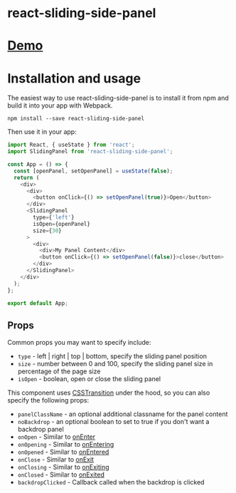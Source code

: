 # react-sliding-side-panel

# [Demo](https://benedictegiraud.github.io/react-sliding-side-panel/)

# Installation and usage

The easiest way to use react-sliding-side-panel is to install it from npm and build it into your app with Webpack.

```
npm install --save react-sliding-side-panel
```

Then use it in your app:

```js
import React, { useState } from 'react';
import SlidingPanel from 'react-sliding-side-panel';

const App = () => {
  const [openPanel, setOpenPanel] = useState(false);
  return (
    <div>
      <div>
        <button onClick={() => setOpenPanel(true)}>Open</button>
      </div>
      <SlidingPanel
        type={'left'}
        isOpen={openPanel}
        size={30}
      >
        <div>
          <div>My Panel Content</div>
          <button onClick={() => setOpenPanel(false)}>close</button>
        </div>
      </SlidingPanel>
    </div>
  );
};

export default App;
```

## Props

Common props you may want to specify include:

- `type` - left | right | top | bottom, specify the sliding panel position
- `size` - number between 0 and 100, specify the sliding panel size in percentage of the page size
- `isOpen` - boolean, open or close the sliding panel

This component uses [CSSTransition](http://reactcommunity.org/react-transition-group/css-transition) under the hood, so you can also specify the following props:

- `panelClassName` - an optional additional classname for the panel content
- `noBackdrop` - an optional boolean to set to true if you don't want a backdrop panel
- `onOpen` - Similar to [onEnter](http://reactcommunity.org/react-transition-group/css-transition#CSSTransition-prop-onEnter)
- `onOpening` - Similar to [onEntering](http://reactcommunity.org/react-transition-group/css-transition#CSSTransition-prop-onEntering)
- `onOpened` - Similar to [onEntered](http://reactcommunity.org/react-transition-group/css-transition#CSSTransition-prop-onEntered)
- `onClose` - Similar to [onExit](http://reactcommunity.org/react-transition-group/css-transition#CSSTransition-prop-onExit)
- `onClosing` - Similar to [onExiting](http://reactcommunity.org/react-transition-group/css-transition#CSSTransition-prop-onExiting)
- `onClosed` - Similar to [onExited](http://reactcommunity.org/react-transition-group/css-transition#CSSTransition-prop-onExited)
- `backdropClicked` - Callback called when the backdrop is clicked